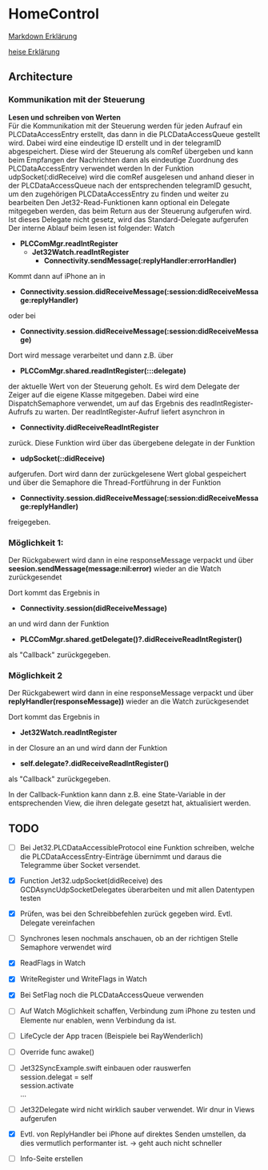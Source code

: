 #  HomeControl

[Markdown Erklärung](https://www.markdownguide.org/cheat-sheet/)

[heise Erklärung](https://www.heise.de/mac-and-i/downloads/65/1/1/6/7/1/0/3/Markdown-CheatSheet-Deutsch.pdf)

## Architecture

### Kommunikation mit der Steuerung
**Lesen und schreiben von Werten**  
Für die Kommunikation mit der Steuerung werden für jeden Aufrauf ein PLCDataAccessEntry erstellt, das dann in die PLCDataAccessQueue gestellt wird. Dabei wird eine eindeutige ID erstellt und in der telegramID abgespeichert. Diese wird der Steuerung als comRef übergeben und kann beim Empfangen der Nachrichten dann als eindeutige Zuordnung des PLCDataAccessEntry verwendet werden
In der Funktion udpSocket(:didReceive) wird die comRef ausgelesen und anhand dieser in der PLCDataAccessQueue nach der entsprechenden telegramID gesucht, um den zugehörigen PLCDataAccessEntry zu finden und weiter zu bearbeiten
Den Jet32-Read-Funktionen kann optional ein Delegate mitgegeben werden, das beim Return aus der Steuerung aufgerufen wird. Ist dieses Delegate nicht gesetz, wird das Standard-Delegate aufgerufen
Der interne Ablauf beim lesen ist folgender:
Watch
- **PLCComMgr.readIntRegister**
  - **Jet32Watch.readIntRegister**
    - **Connectivity.sendMessage(:replyHandler:errorHandler)**
    
Kommt dann auf iPhone an in
- **Connectivity.session.didReceiveMessage(:session:didReceiveMessage:replyHandler)**

oder bei 
- **Connectivity.session.didReceiveMessage(:session:didReceiveMessage)**

Dort wird message verarbeitet und dann z.B. über 
- **PLCComMgr.shared.readIntRegister(:::delegate)**

der aktuelle Wert von der Steuerung geholt. Es wird dem Delegate der Zeiger auf die eigene Klasse mitgegeben. Dabei wird eine DispatchSemaphore verwendet, um auf das Ergebnis des readIntRegister-Aufrufs zu warten.
Der readIntRegister-Aufruf liefert asynchron in
- **Connectivity.didReceiveReadIntRegister**

zurück. Diese Funktion wird über das übergebene delegate in der Funktion
- **udpSocket(::didReceive)**

aufgerufen. Dort wird dann der zurückgelesene Wert global gespeichert und über die Semaphore die Thread-Fortführung in der Funktion
- **Connectivity.session.didReceiveMessage(:session:didReceiveMessage:replyHandler)**

freigegeben.
### Möglichkeit 1:
Der Rückgabewert wird dann in eine responseMessage verpackt und über **seesion.sendMessage(message:nil:error)** wieder an die Watch zurückgesendet

Dort kommt das Ergebnis in
- **Connectivity.session(didReceiveMessage)**

an und wird dann der Funktion
- **PLCComMgr.shared.getDelegate()?.didReceiveReadIntRegister()**

als "Callback" zurückgegeben.

### Möglichkeit 2
Der Rückgabewert wird dann in eine responseMessage verpackt und über **replyHandler(responseMessage))** wieder an die Watch zurückgesendet

Dort kommt das Ergebnis in
- **Jet32Watch.readIntRegister**

in der Closure an an und wird dann der Funktion
- **self.delegate?.didReceiveReadIntRegister()**

als "Callback" zurückgegeben.

In der Callback-Funktion kann dann z.B. eine State-Variable in der entsprechenden View, die ihren delegate gesetzt hat, aktualisiert werden.







## TODO
* [ ] Bei Jet32.PLCDataAccessibleProtocol eine Funktion schreiben, welche die PLCDataAccessEntry-Einträge übernimmt und daraus die Telegramme über Socket versendet.
* [x] Function Jet32.udpSocket(didReceive) des GCDAsyncUdpSocketDelegates überarbeiten und mit allen Datentypen testen
* [x] Prüfen, was bei den Schreibbefehlen zurück gegeben wird. Evtl. Delegate vereinfachen
* [ ] Synchrones lesen nochmals anschauen, ob an der richtigen Stelle Semaphore verwendet wird
* [x] ReadFlags in Watch
* [x] WriteRegister und WriteFlags in Watch
* [x] Bei SetFlag noch die PLCDataAccessQueue verwenden
* [ ] Auf Watch Möglichkeit schaffen, Verbindung zum iPhone zu testen und Elemente nur enablen, wenn Verbindung da ist.
* [ ] LifeCycle der App tracen (Beispiele bei RayWenderlich)
* [ ] Override func awake()
* [ ] Jet32SyncExample.swift einbauen oder rauswerfen  
session.delegat = self  
session.activate  
...
* [ ] Jet32Delegate wird nicht wirklich sauber verwendet. Wir dnur in Views aufgerufen
* [x] Evtl. von ReplyHandler bei iPhone auf direktes Senden umstellen, da dies vermutlich performanter ist. -> geht auch nicht schneller
* [ ] Info-Seite erstellen



